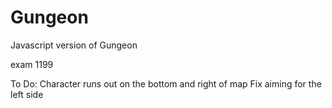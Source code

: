 # Gungeon
Javascript version of Gungeon

exam 1199

To Do:
Character runs out on the bottom and right of map
Fix aiming for the left side
